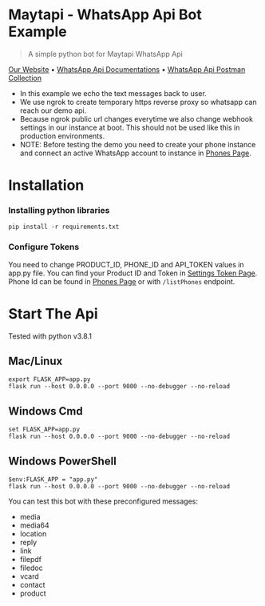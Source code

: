# Maytapi - WhatsApp Api Bot Example

> A simple python bot for Maytapi WhatsApp Api

[Our Website](https://maytapi.com/) • [WhatsApp Api Documentations](https://maytapi.com/whatsapp-api-documentation) • [WhatsApp Api Postman Collection](https://maytapi.com/whatsapp-postman-documentation)

- In this example we echo the text messages back to user.
- We use ngrok to create temporary https reverse proxy so whatsapp can reach our demo api.
- Because ngrok public url changes everytime we also change webhook settings in our instance at boot. This should not be used like this in production environments.
- NOTE: Before testing the demo you need to create your phone instance and connect an active WhatsApp account to instance in [Phones Page](https://console.maytapi.com/).

# Installation

### Installing python libraries

`pip install -r requirements.txt`

### Configure Tokens

You need to change PRODUCT_ID, PHONE_ID and API_TOKEN values in app.py file. You can find your Product ID and Token in [Settings Token Page](https://console.maytapi.com/settings/token). Phone Id can be found in [Phones Page](https://console.maytapi.com/) or with `/listPhones` endpoint.

# Start The Api

Tested with python v3.8.1

## Mac/Linux

```
export FLASK_APP=app.py
flask run --host 0.0.0.0 --port 9000 --no-debugger --no-reload
```

## Windows Cmd

```
set FLASK_APP=app.py
flask run --host 0.0.0.0 --port 9000 --no-debugger --no-reload
```

## Windows PowerShell

```
$env:FLASK_APP = "app.py"
flask run --host 0.0.0.0 --port 9000 --no-debugger --no-reload
```

You can test this bot with these preconfigured messages:

- media
- media64
- location
- reply
- link
- filepdf
- filedoc
- vcard
- contact
- product